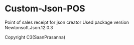 # Custom-Json-POS
Point of sales receipt for json creator
Used package version Newtonsoft.Json.12.0.3

Copyright C3(SaanPrasanna)
